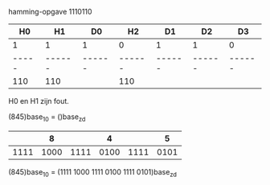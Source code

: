 hamming-opgave
1110110


| H0  |  H1  |  D0  |  H2  |  D1  |  D2  |  D3  |
|-----|------|------|------|------|------|------|
|  1  |   1  |   1  |   0  |   1  |   1  |  0   |
|-----|------|------|------|------|------|------|
| 110 |  110 |      |  110 |      |      |      |

H0 en H1 zijn fout.

(845)base<sub>10</sub> = ()base<sub>zd</sub>

|     |  8  |     |  4  |     |  5  | 
|-----|-----|-----|-----|-----|-----|
| 1111| 1000| 1111| 0100| 1111| 0101|

(845)base<sub>10</sub> = (1111 1000 1111 0100 1111 0101)base<sub>zd</sub>

